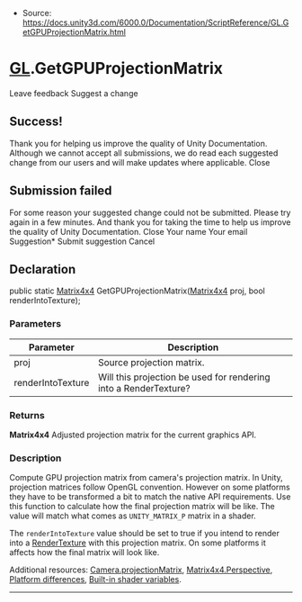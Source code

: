 * Source: https://docs.unity3d.com/6000.0/Documentation/ScriptReference/GL.GetGPUProjectionMatrix.html

#  [GL](https://docs.unity3d.com/6000.0/Documentation/ScriptReference/GL.html).GetGPUProjectionMatrix
Leave feedback
Suggest a change
## Success!
Thank you for helping us improve the quality of Unity Documentation. Although we cannot accept all submissions, we do read each suggested change from our users and will make updates where applicable.
Close
## Submission failed
For some reason your suggested change could not be submitted. Please <a>try again</a> in a few minutes. And thank you for taking the time to help us improve the quality of Unity Documentation.
Close
Your name Your email Suggestion* Submit suggestion
Cancel
## Declaration
public static [Matrix4x4](https://docs.unity3d.com/6000.0/Documentation/ScriptReference/Matrix4x4.html) GetGPUProjectionMatrix([Matrix4x4](https://docs.unity3d.com/6000.0/Documentation/ScriptReference/Matrix4x4.html) proj, bool renderIntoTexture); 
### Parameters
Parameter | Description  
---|---  
proj | Source projection matrix.  
renderIntoTexture | Will this projection be used for rendering into a RenderTexture?  
### Returns
**Matrix4x4** Adjusted projection matrix for the current graphics API. 
### Description
Compute GPU projection matrix from camera's projection matrix.
In Unity, projection matrices follow OpenGL convention. However on some platforms they have to be transformed a bit to match the native API requirements. Use this function to calculate how the final projection matrix will be like. The value will match what comes as `UNITY_MATRIX_P` matrix in a shader.  
  
The `renderIntoTexture` value should be set to true if you intend to render into a [RenderTexture](https://docs.unity3d.com/6000.0/Documentation/ScriptReference/RenderTexture.html) with this projection matrix. On some platforms it affects how the final matrix will look like.  
  
Additional resources: [Camera.projectionMatrix](https://docs.unity3d.com/6000.0/Documentation/ScriptReference/Camera-projectionMatrix.html), [Matrix4x4.Perspective](https://docs.unity3d.com/6000.0/Documentation/ScriptReference/Matrix4x4.Perspective.html), [Platform differences](https://docs.unity3d.com/6000.0/Documentation/Manual/SL-PlatformDifferences.html), [Built-in shader variables](https://docs.unity3d.com/6000.0/Documentation/Manual/SL-UnityShaderVariables.html).
* * *
